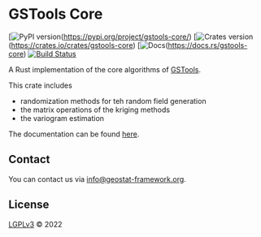 # GSTools Core

[![PyPI version](https://img.shields.io/pypi/v/gstools-core.svg)(https://pypi.org/project/gstools-core/)
[![Crates version](https://img.shields.io/crates/v/gstools-core.svg)(https://crates.io/crates/gstools-core)
[![Docs](https://docs.rs/gstools-core/badge.svg)(https://docs.rs/gstools-core)
[![Build Status](https://github.com/GeoStat-Framework/GSTools-Core/actions/workflows/main.yml/badge.svg?branch=main)](https://github.com/GeoStat-Framework/GSTools-Core/actions/workflows/main.yml)

A Rust implementation of the core algorithms of [GSTools][gstools_link].

This crate includes

- randomization methods for teh random field generation
- the matrix operations of the kriging methods
- the variogram estimation

The documentation can be found [here][doc_link].


## Contact

You can contact us via <info@geostat-framework.org>.


## License

[LGPLv3][license_link] © 2022


[gstools_link]: https://github.com/GeoStat-Framework/GSTools
[doc_link]: https://docs.rs/gstools-core/latest/gstools_core/
[license_link]: https://github.com/GeoStat-Framework/GSTools-Core/blob/main/LICENSE
